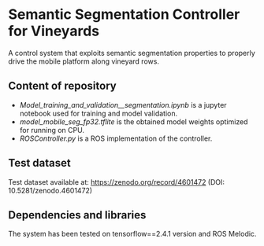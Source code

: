 
# Semantic Segmentation Controller for Vineyards
A control system that exploits semantic segmentation properties to properly drive the mobile platform along vineyard rows.

## Content of repository
- _Model\_training\_and\_validation\_\_segmentation.ipynb_ is a jupyter notebook used for training and model validation.
- _model\_mobile\_seg\_fp32.tflite_ is the obtained model weights optimized for running on CPU.
- _ROSController.py_ is a ROS implementation of the controller.


## Test dataset
Test dataset available at: https://zenodo.org/record/4601472 (DOI: 10.5281/zenodo.4601472)


## Dependencies and libraries
The system has been tested on tensorflow==2.4.1 version and ROS Melodic.

